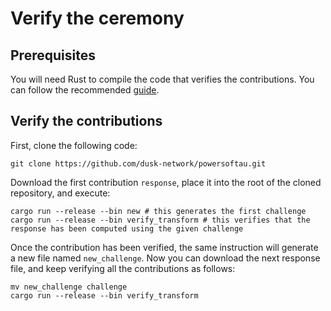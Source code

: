 
# Verify the ceremony

## Prerequisites

You will need Rust to compile the code that verifies the contributions. You can follow the recommended [guide](https://www.rust-lang.org/tools/install).

## Verify the contributions

First, clone the following code:

```
git clone https://github.com/dusk-network/powersoftau.git
```

Download the first contribution `response`, place it into the root of the cloned repository, and execute:

```
cargo run --release --bin new # this generates the first challenge
cargo run --release --bin verify_transform # this verifies that the response has been computed using the given challenge
```
Once the contribution has been verified, the same instruction will generate a new file named `new_challenge`. Now you can download the next response file, and keep verifying all the contributions as follows:

```
mv new_challenge challenge
cargo run --release --bin verify_transform
```
